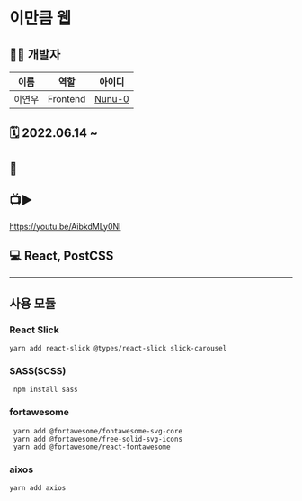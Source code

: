 
# 이만큼 웹
## 👩‍💻 개발자
|이름|역할|아이디|
|---|---|---|
|이연우|Frontend|[Nunu-0](https://github.com/Nunu-0)|

## 🗓️ 2022.06.14 ~

## 🔗 

## 📺▶️ 
https://youtu.be/AibkdMLy0NI

## 💻 React, PostCSS

---
## 사용 모듈
### React Slick
`yarn add react-slick @types/react-slick slick-carousel`
### SASS(SCSS)
` npm install sass`
### fortawesome
```
 yarn add @fortawesome/fontawesome-svg-core
 yarn add @fortawesome/free-solid-svg-icons
 yarn add @fortawesome/react-fontawesome
```
### aixos
`yarn add axios`

